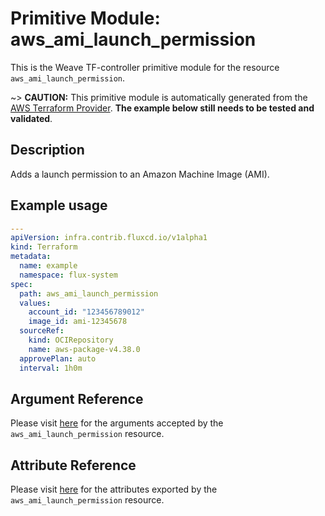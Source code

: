 
# Primitive Module: aws_ami_launch_permission

This is the Weave TF-controller primitive module for the resource `aws_ami_launch_permission`.

~> **CAUTION:** This primitive module is automatically generated from the [AWS Terraform Provider](https://registry.terraform.io/providers/hashicorp/aws/latest/docs/resources/ami_launch_permission). **The example below still needs to be tested and validated**.

## Description

Adds a launch permission to an Amazon Machine Image (AMI).

## Example usage

```yaml
---
apiVersion: infra.contrib.fluxcd.io/v1alpha1
kind: Terraform
metadata:
  name: example
  namespace: flux-system
spec:
  path: aws_ami_launch_permission
  values:
    account_id: "123456789012"
    image_id: ami-12345678
  sourceRef:
    kind: OCIRepository
    name: aws-package-v4.38.0
  approvePlan: auto
  interval: 1h0m
```

## Argument Reference

Please visit [here](https://registry.terraform.io/providers/hashicorp/aws/latest/docs/resources/ami_launch_permission#argument-reference) for the arguments accepted by the `aws_ami_launch_permission` resource.

## Attribute Reference

Please visit [here](https://registry.terraform.io/providers/hashicorp/aws/latest/docs/resources/ami_launch_permission#attributes-reference) for the attributes exported by the `aws_ami_launch_permission` resource.
